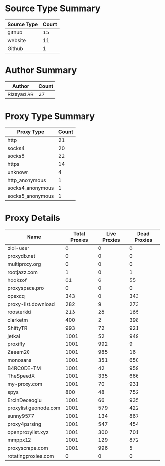 # Source Type Summary

| Source Type | Count |
|-------------|-------|
| github | 15 |
| website | 11 |
| Github | 1 |


# Author Summary

| Author | Count |
|--------|-------|
| Rizsyad AR | 27 |


# Proxy Type Summary

| Proxy Type | Count |
|------------|-------|
| http | 21 |
| socks4 | 20 |
| socks5 | 22 |
| https | 14 |
| unknown | 4 |
| http_anonymous | 1 |
| socks4_anonymous | 1 |
| socks5_anonymous | 1 |


# Proxy Details

| Name | Total Proxies | Live Proxies | Dead Proxies |
|------|---------------|--------------|---------------|
| zloi-user | 0 | 0 | 0 |
| proxydb.net | 0 | 0 | 0 |
| multiproxy.org | 0 | 0 | 0 |
| rootjazz.com | 1 | 0 | 1 |
| hookzof | 61 | 6 | 55 |
| proxyspace.pro | 0 | 0 | 0 |
| opsxcq | 343 | 0 | 343 |
| proxy-list.download | 282 | 9 | 273 |
| roosterkid | 213 | 28 | 185 |
| clarketm | 400 | 2 | 398 |
| ShiftyTR | 993 | 72 | 921 |
| jetkai | 1001 | 52 | 949 |
| proxifly | 1001 | 992 | 9 |
| Zaeem20 | 1001 | 985 | 16 |
| monosans | 1001 | 351 | 650 |
| B4RC0DE-TM | 1001 | 42 | 959 |
| TheSpeedX | 1001 | 335 | 666 |
| my-proxy.com | 1001 | 70 | 931 |
| spys | 800 | 48 | 752 |
| ErcinDedeoglu | 1001 | 66 | 935 |
| proxylist.geonode.com | 1001 | 579 | 422 |
| sunny9577 | 1001 | 134 | 867 |
| proxy4parsing | 1001 | 547 | 454 |
| openproxylist.xyz | 1001 | 300 | 701 |
| mmppx12 | 1001 | 129 | 872 |
| proxyscrape.com | 1001 | 996 | 5 |
| rotatingproxies.com | 0 | 0 | 0 |
